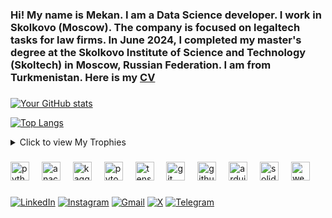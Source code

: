 <h3 align="left">Hi! My name is Mekan. I am a Data Science developer. I work in Skolkovo (Moscow). The company is focused on legaltech tasks for law firms. In June 2024, I completed my master's degree at the Skolkovo Institute of Science and Technology (Skoltech) in Moscow, Russian Federation. I am from Turkmenistan. Here is my <a href="https://mekan-hojayev.github.io">CV</a> </h3>

###

[![Your GitHub stats](https://github-readme-stats.vercel.app/api?username=mekan-hojayev&show_icons=true&theme=radical)](https://github.com/anuraghazra/github-readme-stats)


[![Top Langs](https://github-readme-stats.vercel.app/api/top-langs/?username=mekan-hojayev&layout=compact&theme=radical)](https://github.com/anuraghazra/github-readme-stats)


<details>
<summary>Click to view My Trophies</summary>

[![trophy](https://github-profile-trophy.vercel.app/?username=mekan-hojayev&theme=onedark)](https://github.com/ryo-ma/github-profile-trophy)

</details>


###

<div align="left">
  <img src="https://cdn.jsdelivr.net/gh/devicons/devicon/icons/python/python-original.svg" height="30" alt="python logo"  />
  <img width="12" />
  <img src="https://cdn.jsdelivr.net/gh/devicons/devicon/icons/anaconda/anaconda-original.svg" height="30" alt="anaconda logo"  />
  <img width="12" />
  <img src="https://cdn.jsdelivr.net/gh/devicons/devicon/icons/kaggle/kaggle-original.svg" height="30" alt="kaggle logo"  />
  <img width="12" />
  <img src="https://cdn.jsdelivr.net/gh/devicons/devicon/icons/pytorch/pytorch-original.svg" height="30" alt="pytorch logo"  />
  <img width="12" />
  <img src="https://cdn.jsdelivr.net/gh/devicons/devicon/icons/tensorflow/tensorflow-original.svg" height="30" alt="tensorflow logo"  />
  <img width="12" />
  <img src="https://cdn.jsdelivr.net/gh/devicons/devicon/icons/git/git-original.svg" height="30" alt="git logo"  />
  <img width="12" />
  <img src="https://cdn.jsdelivr.net/gh/devicons/devicon/icons/github/github-original.svg" height="30" alt="github logo"  />
  <img width="12" />
  <img src="https://cdn.jsdelivr.net/gh/devicons/devicon/icons/arduino/arduino-original.svg" height="30" alt="arduino logo"  />
  <img width="12" />
  <img src="https://cdn.jsdelivr.net/gh/devicons/devicon/icons/solidity/solidity-original.svg" height="30" alt="solidity logo"  />
  <img width="12" />
  <img src="https://uxwing.com/wp-content/themes/uxwing/download/web-app-development/web-3-icon.svg" height="30" alt="web3 logo"  />
</div>


###

[![LinkedIn](https://img.shields.io/badge/LinkedIn-0077B5?style=for-the-badge&logo=linkedin&logoColor=white)](https://www.linkedin.com/in/mekan-hojayev-92b711298)
[![Instagram](https://img.shields.io/badge/Instagram-E4405F?style=for-the-badge&logo=instagram&logoColor=white)](https://www.instagram.com/mekanhojayevofficial)
[![Gmail](https://img.shields.io/badge/Gmail-D14836?style=for-the-badge&logo=gmail&logoColor=white)](mailto:mekanhojayev97@gmail.com)
[![X](https://img.shields.io/badge/X-000000?style=for-the-badge&logo=x&logoColor=white)](https://x.com/hojayevofficial)
[![Telegram](https://img.shields.io/badge/Telegram-2CA5E0?style=for-the-badge&logo=telegram&logoColor=white)](https://t.me/mekanhojayev97)

###

<br clear="both">

